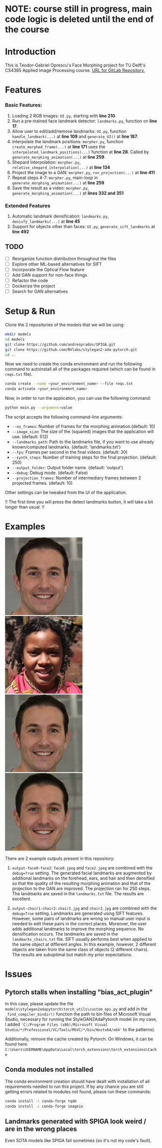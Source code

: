 # NOTE: course still in progress, main code logic is deleted until the end of the course

# Introduction

This is Teodor-Gabriel Oprescu's Face Morphing project for TU Delft's CS4365 Applied Image Processing course. 
[URL for GitLab Repository.](https://gitlab.ewi.tudelft.nl/cgv/cs4365/student-repositories/2023-2024/cs436523toprescu)

# Features

### Basic Features:
1. Loading 2 RGB Images: `UI.py`, starting with **line 210**. 
2. Run a pre-trained face landmark detector: `landmarks.py`, function on **line 17**.
3. Allow user to edit/add/remove landmarks: `UI.py`, function `handle_landmark(...)` at **line 109** and `generate_UI()` at **line 187**.
4. Interpolate the landmark positions: `morpher.py`,
function `create_morphed_frame(...)` at **line 171** uses the `interpolated_landmark_positions(...)` function at **line 28**. Called by `generate_morphing_animation(...)` at **line 259**.
5. Shepard Interpolation: `morpher.py`, `relative_shepard_interpolation(...)` at **line 134**
6. Project the image to a GAN: `morpher.py`, `run_projection(...)` at **line 411**
7. Repeat steps 4-7: `morpher.py`, main-loop in `generate_morphing_animation(...)` at **line 259**
8. Save the result as a video: `morpher.py`, `generate_morphing_animation(...)` at **lines 332 and 351**

### Extended Features
1. Automatic landmark densification: `landmarks.py`, 
`denisfy_landmarks(...)` at **line 45**
2. Support for objects other than faces: `UI.py`, `generate_sift_landmarks` at **line 492**

## TODO

- [ ] Reorganize function distribution throughout the files
- [ ] Explore other ML-based alternatives for SIFT
- [ ] Incorporate the Optical Flow feature
- [ ] Add GAN support for non-face things
- [ ] Refactor the code
- [ ] Dockerize the project
- [ ] Search for GAN alternatives

# Setup & Run

Clone the 2 repositories of the models that we will be using:
```bash
mkdir models
cd models
git clone https://github.com/andresprados/SPIGA.git
git clone https://github.com/NVlabs/stylegan2-ada-pytorch.git
cd ..
```

Now we need to create the conda environment and run the following command to autoinstall all of the packages required (which can be found in `reqs.txt` file).

```bash 
conda create --name <your_environment_name> --file reqs.txt
conda activate <your_environment_name>
```

Now, in order to run the application, you can use the following command:

```bash
python main.py --argument=value
```

The script accepts the following command-line arguments:

- `--no_frames`: Number of frames for the morphing animation.(default: 10)
- `--image_size`: The size of the (squared) images that the application will use. (default: 512)
- `--landmarks_path`: Path to the landmarks file, if you want to use already known/computed landmarks. (default: 'landmarks.txt')
- `--fps`: Frames per second in the final videos. (default: 30)
- `--synth_steps`: Number of training steps for the final projection. (default: 250)
- `--output_folder`: Output folder name. (default: 'output')
- `--debug`: Debug mode. (default: False)
- `--projection_frames`: Number of intermediary frames between 2 projected frames. (default: 10)

Other settings can be tweaked from the UI of the application.

!! The first time you will press the detect landmarks button, it will take a bit longer than usual. !!

# Examples

<!-- ![Face 1](face0.jpeg)
![Face 2](face2.jpeg)
![Result](output-face0-face2/morphing_animation.gif)
![Result Projected](output-face0-face2/projection_animationnn.gif) -->
<img src="face0.jpeg" width="256" height="256" />
<img src="face2.jpeg" width="256" height="256" />
<img src="output-face0-face2/morphing_animation.gif" width="256" height="256" />
<img src="output-face0-face2/projection_animationnn.gif" width="256" height="256" />

There are 2 example outputs present in this repository:

1. `output-face0-face2`: `face0.jpeg` and `face2.jpeg` are combined with the `debug=True` setting. The generated facial landmarks are augmented by additional landmarks on the forehead, ears, and hair and then densified so that the quality of the resulting morphing animation and that of the projection to the GAN are improved. The projection ran for 250 steps. The landmarks are saved in the `landmarks.txt` file. The results are excellent.

2. `output-chair1-chair2`: `chair1.jpg` and `chair2.jpg` are combined with the `debug=True` setting. Landmarks are generated using SIFT features. However, some pairs of landmarks are wrong so manual user input is needed to edit these pairs in the correct places. Moreover, the user adds additional landmarks to improve the morphing sequence. No densification occurs. The landmarks are saved in the `landmarks_chairs.txt` file. SIFT usually performs best when applied to the same object at different angles. In this example, however, 2 different objects are taken from the same class of objects (2 different chairs). The results are suboptimal but match my prior expectations.

# Issues

## Pytorch stalls when installing "bias_act_plugin"

In this case, please update the file `models\stylegan2adapytorch\torch_utils\custom_ops.py` and add in the `_find_compiler_bindir()` function the path to bin files of Microsoft Visual Studio, necessary for running the StyleGAN2AdaPytorch model (in my case, I added `'C:/Program Files (x86)/Microsoft Visual Studio/*/Professional/VC/Tools/MSVC/*/bin/Hostx64/x64'` to the patterns).

Additionally, remove the cache created by Pytorch. On Windows, it can be found here: `C:\Users\USERNAME\AppData\Local\torch_extensions\torch_extensions\Cache`

## Conda modules not installed

The conda environment creation should have dealt with installation of all requirements needed to run this project. If by any chance you are still getting errors related to modules not found, please run these commands:

```bash
conda install -c conda-forge tqdm  
conda install -c conda-forge imageio
```

## Landmarks generated with SPIGA look weird / are in the wrong places

Even SOTA models like SPIGA fail sometimes (so it's not my code's fault).

